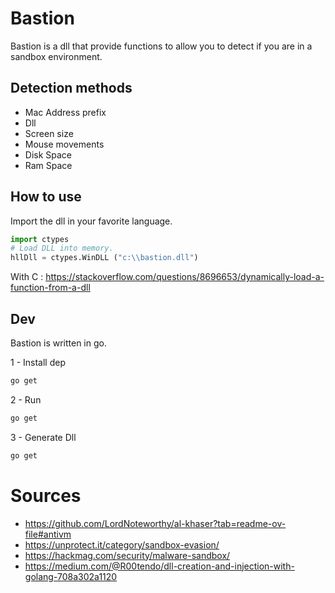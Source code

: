 # Bastion 

Bastion is a dll that provide functions to allow you to detect if you are in a sandbox environment.

## Detection methods 
- Mac Address prefix 
- Dll 
- Screen size
- Mouse movements 
- Disk Space 
- Ram Space

## How to use 

Import the dll in your favorite language. 

```python
import ctypes
# Load DLL into memory.
hllDll = ctypes.WinDLL ("c:\\bastion.dll")
```

With C : https://stackoverflow.com/questions/8696653/dynamically-load-a-function-from-a-dll

## Dev
Bastion is written in go. 

1 - Install dep 
```sh 
go get 
```
2 - Run 
```sh 
go get 
```
3 - Generate Dll
```sh 
go get 
```

# Sources
- https://github.com/LordNoteworthy/al-khaser?tab=readme-ov-file#antivm
- https://unprotect.it/category/sandbox-evasion/
- https://hackmag.com/security/malware-sandbox/
- https://medium.com/@R00tendo/dll-creation-and-injection-with-golang-708a302a1120 